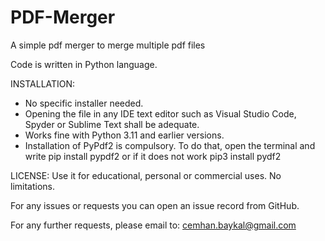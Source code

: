 # PDF-Merger
A simple pdf merger to merge multiple pdf files


Code is written in Python language.

INSTALLATION:
* No specific installer needed.
* Opening the file in any IDE text editor such as Visual Studio Code, Spyder or Sublime Text shall be adequate.
* Works fine with Python 3.11 and earlier versions.
* Installation of PyPdf2 is compulsory. To do that, open the terminal and write 
   pip install pypdf2 
        or if it does not work
   pip3 install pydf2
   
LICENSE:
Use it for educational, personal or commercial uses. No limitations.

For any issues or requests you can open an issue record from GitHub.

For any further requests, please email to: cemhan.baykal@gmail.com
